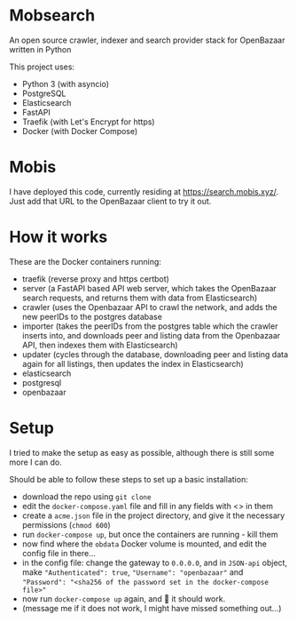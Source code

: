 # Mobsearch
An open source crawler, indexer and search provider stack for OpenBazaar written in Python

This project uses:
 - Python 3 (with asyncio)
 - PostgreSQL
 - Elasticsearch
 - FastAPI
 - Traefik (with Let's Encrypt for https)
 - Docker (with Docker Compose)
 

# Mobis
I have deployed this code, currently residing at https://search.mobis.xyz/. Just add that URL to the OpenBazaar client to try it out.


# How it works

These are the Docker containers running:
 - traefik (reverse proxy and https certbot)
 - server (a FastAPI based API web server, which takes the OpenBazaar search requests, and returns them with data from Elasticsearch)
 - crawler (uses the Openbazaar API to crawl the network, and adds the new peerIDs to the postgres database
 - importer (takes the peerIDs from the postgres table which the crawler inserts into, and downloads peer and listing data from the Openbazaar API, then indexes them with Elasticsearch)
 - updater (cycles through the database, downloading peer and listing data again for all listings, then updates the index in Elasticsearch)
 - elasticsearch
 - postgresql
 - openbazaar
 
 
# Setup

I tried to make the setup as easy as possible, although there is still some more I can do.

Should be able to follow these steps to set up a basic installation:
 - download the repo using `git clone`
 - edit the `docker-compose.yaml` file and fill in any fields with <> in them
 - create a `acme.json` file in the project directory, and give it the necessary permissions (`chmod 600`)
 - run `docker-compose up`, but once the containers are running - kill them
 - now find where the `obdata` Docker volume is mounted, and edit the config file in there...
 - in the config file: change the gateway to `0.0.0.0`, and in `JSON-api` object, make `"Authenticated": true`, `"Username": "openbazaar"` and `"Password": "<sha256 of the password set in the docker-compose file>"`
 - now run `docker-compose up` again, and 🤞 it should work.
 - (message me if it does not work, I might have missed something out...)


